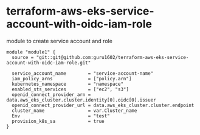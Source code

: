 # terraform-aws-eks-service-account-with-oidc-iam-role
module to create service account and role 

```shell
module "module1" { 
  source = "git::git@github.com:guru1602/terraform-aws-eks-service-account-with-oidc-iam-role.git"
                 
  service_account_name        = "service-account-name"
  iam_policy_arns             = ["policy.arn"]
  kubernetes_namespace        = "namespace"
  enabled_sts_services        = ["ec2", "s3"]
  openid_connect_provider_arn = data.aws_eks_cluster.cluster.identity[0].oidc[0].issuer
  openid_connect_provider_url = data.aws_eks_cluster.cluster.endpoint
  cluster_name                = var.Cluster_name
  Env                         = "test"
  provision_k8s_sa            = true
}
```
